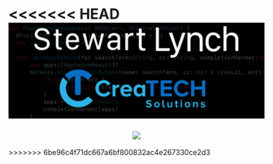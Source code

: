 <<<<<<< HEAD
![PGH](PGH.png)
=======
<p align="center">
   <img src="https://gist.github.com/StewartLynch/ac262c50ec43d66382a83fd9205ed106/raw/9831428d72785d5b7976048c83cb2105c83392e3/GitHubHome.gif">
</p>
>>>>>>> 6be96c4f71dc667a6bf800832ac4e267330ce2d3
